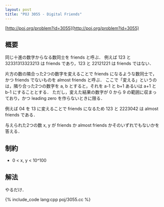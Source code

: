 ```yaml
---
layout: post
title: "POJ 3055 - Digital Friends"
---
```

[http://poj.org/problem?id=3055](http://poj.org/problem?id=3055)

## 概要
同じ十進の数字からなる数同士を friends と呼ぶ．
例えば 123 と 32331313323213 は friends であり，123 と 22121221 は friends ではない．

片方の数の隣合った2つの数字を変えることで friends になるような数同士で，かつ friends でないものを almost friends と呼ぶ．
ここで「変える」というのは，隣り合った2つの数字を a, b とすると，それを a-1 と b+1 あるいは a+1 と b-1 にすることとする．
ただし，変えた結果の数字が 0 から 9 の範囲に収まっており，かつ leading zero を作らないときに限る．

例えば 04 を 13 に変えることで friends になるため 123 と 2223042 は almost friends である．

与えられた2つの数 x, y が friends か almost friends かそのいずれでもないかを答える．

## 制約
- 0 < x, y < 10^100

## 解法
やるだけ．

{% include_code lang:cpp poj/3055.cc %}
